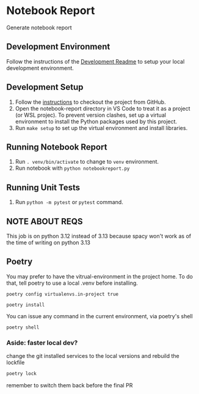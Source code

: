# Notebook Report

Generate notebook report

## Development Environment

Follow the instructions of the [Development Readme](https://github.com/bcgov/entity/blob/master/docs/development.md)
to setup your local development environment.

## Development Setup

1. Follow the [instructions](https://github.com/bcgov/entity/blob/master/docs/setup-forking-workflow.md) to checkout the project from GitHub.
2. Open the notebook-report directory in VS Code to treat it as a project (or WSL projec). To prevent version clashes, set up a virtual environment to install the Python packages used by this project.
3. Run `make setup` to set up the virtual environment and install libraries.

## Running Notebook Report

1. Run `. venv/bin/activate` to change to `venv` environment.
2. Run notebook with `python notebookreport.py`

## Running Unit Tests

1. Run `python -m pytest` or `pytest` command.

## NOTE ABOUT REQS
This job is on python 3.12 instead of 3.13 because spacy won't work as of the time of writing on python 3.13

## Poetry
You may prefer to have the vitrual-environment in the project home. To do that, tell poetry to use a local .venv before installing.
```shell
poetry config virtualenvs.in-project true
```
```shell
poetry install
```

You can issue any command in the current environment, via poetry's shell
```shell
poetry shell
```

### Aside: faster local dev?
change the git installed services to the local versions and rebuild the lockfile
```bash
poetry lock
```
remember to switch them back before the final PR


